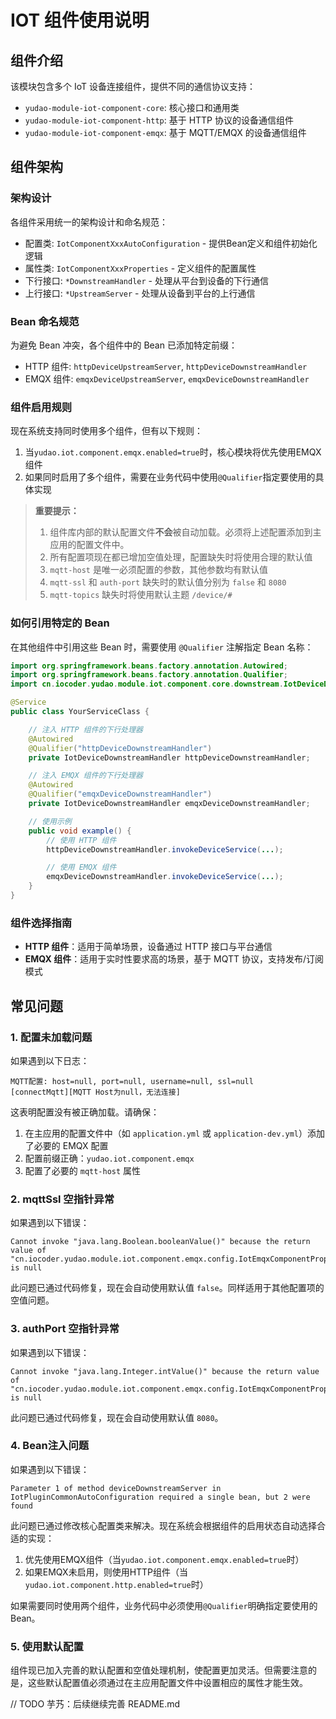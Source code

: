 # IOT 组件使用说明

## 组件介绍

该模块包含多个 IoT 设备连接组件，提供不同的通信协议支持：

- `yudao-module-iot-component-core`: 核心接口和通用类
- `yudao-module-iot-component-http`: 基于 HTTP 协议的设备通信组件
- `yudao-module-iot-component-emqx`: 基于 MQTT/EMQX 的设备通信组件

## 组件架构

### 架构设计

各组件采用统一的架构设计和命名规范：

- 配置类: `IotComponentXxxAutoConfiguration` - 提供Bean定义和组件初始化逻辑
- 属性类: `IotComponentXxxProperties` - 定义组件的配置属性
- 下行接口: `*DownstreamHandler` - 处理从平台到设备的下行通信
- 上行接口: `*UpstreamServer` - 处理从设备到平台的上行通信

### Bean 命名规范

为避免 Bean 冲突，各个组件中的 Bean 已添加特定前缀：

- HTTP 组件: `httpDeviceUpstreamServer`, `httpDeviceDownstreamHandler`
- EMQX 组件: `emqxDeviceUpstreamServer`, `emqxDeviceDownstreamHandler`

### 组件启用规则

现在系统支持同时使用多个组件，但有以下规则：

1. 当`yudao.iot.component.emqx.enabled=true`时，核心模块将优先使用EMQX组件
2. 如果同时启用了多个组件，需要在业务代码中使用`@Qualifier`指定要使用的具体实现

> **重要提示：**
> 1. 组件库内部的默认配置文件**不会**被自动加载。必须将上述配置添加到主应用的配置文件中。
> 2. 所有配置项现在都已增加空值处理，配置缺失时将使用合理的默认值
> 3. `mqtt-host` 是唯一必须配置的参数，其他参数均有默认值
> 4. `mqtt-ssl` 和 `auth-port` 缺失时的默认值分别为 `false` 和 `8080`
> 5. `mqtt-topics` 缺失时将使用默认主题 `/device/#`

### 如何引用特定的 Bean

在其他组件中引用这些 Bean 时，需要使用 `@Qualifier` 注解指定 Bean 名称：

```java
import org.springframework.beans.factory.annotation.Autowired;
import org.springframework.beans.factory.annotation.Qualifier;
import cn.iocoder.yudao.module.iot.component.core.downstream.IotDeviceDownstreamHandler;

@Service
public class YourServiceClass {

    // 注入 HTTP 组件的下行处理器
    @Autowired
    @Qualifier("httpDeviceDownstreamHandler")
    private IotDeviceDownstreamHandler httpDeviceDownstreamHandler;

    // 注入 EMQX 组件的下行处理器
    @Autowired
    @Qualifier("emqxDeviceDownstreamHandler")
    private IotDeviceDownstreamHandler emqxDeviceDownstreamHandler;

    // 使用示例
    public void example() {
        // 使用 HTTP 组件
        httpDeviceDownstreamHandler.invokeDeviceService(...);

        // 使用 EMQX 组件
        emqxDeviceDownstreamHandler.invokeDeviceService(...);
    }
}
```

### 组件选择指南

- **HTTP 组件**：适用于简单场景，设备通过 HTTP 接口与平台通信
- **EMQX 组件**：适用于实时性要求高的场景，基于 MQTT 协议，支持发布/订阅模式

## 常见问题

### 1. 配置未加载问题

如果遇到以下日志：

```
MQTT配置: host=null, port=null, username=null, ssl=null
[connectMqtt][MQTT Host为null，无法连接]
```

这表明配置没有被正确加载。请确保：

1. 在主应用的配置文件中（如 `application.yml` 或 `application-dev.yml`）添加了必要的 EMQX 配置
2. 配置前缀正确：`yudao.iot.component.emqx`
3. 配置了必要的 `mqtt-host` 属性

### 2. mqttSsl 空指针异常

如果遇到以下错误：

```
Cannot invoke "java.lang.Boolean.booleanValue()" because the return value of "cn.iocoder.yudao.module.iot.component.emqx.config.IotEmqxComponentProperties.getMqttSsl()" is null
```

此问题已通过代码修复，现在会自动使用默认值 `false`。同样适用于其他配置项的空值问题。

### 3. authPort 空指针异常

如果遇到以下错误：

```
Cannot invoke "java.lang.Integer.intValue()" because the return value of "cn.iocoder.yudao.module.iot.component.emqx.config.IotEmqxComponentProperties.getAuthPort()" is null
```

此问题已通过代码修复，现在会自动使用默认值 `8080`。

### 4. Bean注入问题

如果遇到以下错误：

```
Parameter 1 of method deviceDownstreamServer in IotPluginCommonAutoConfiguration required a single bean, but 2 were found
```

此问题已通过修改核心配置类来解决。现在系统会根据组件的启用状态自动选择合适的实现：

1. 优先使用EMQX组件（当`yudao.iot.component.emqx.enabled=true`时）
2. 如果EMQX未启用，则使用HTTP组件（当`yudao.iot.component.http.enabled=true`时）

如果需要同时使用两个组件，业务代码中必须使用`@Qualifier`明确指定要使用的Bean。

### 5. 使用默认配置

组件现已加入完善的默认配置和空值处理机制，使配置更加灵活。但需要注意的是，这些默认配置值必须通过在主应用配置文件中设置相应的属性才能生效。

// TODO 芋艿：后续继续完善 README.md